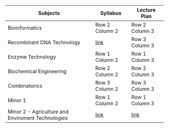 
|  Subjects | Syllabus  | Lecture Plan | 
| ------- | ------------- | -------------- | 
| Bioinformatics | Row 2 Column 2 | Row 2 Column 3 |
| Recombinant DNA Technology | [link](https://docs.google.com/document/d/1NL-r3Hv8cS0XNphtPGSUsKWQi2l3Y4ZE6cWnSNmpLQQ/edit) | Row 3 Column 3 |
| Enzyme Technology | Row 1 Column 2 | Row 1 Column 3 |
| Biochemical Engineering | Row 2 Column 2 | Row 2 Column 3 |
| Combinatorics| Row 3 Column 2 | Row 3 Column 3 |
| Minor 1 | Row 1 Column 2 | Row 1 Column 3 |
| Minor 2 - Agriculture and Enviroment Technologies | [link](https://docs.google.com/document/d/1gGT5jBar7wLapP5iy7yFRGjwSSdrvc94UQ3y9Opx8CQ/edit) | [link](https://docs.google.com/document/d/1C2E-Bw-JhVomHWkXU1aV-XSI1GBlyN_zHCgeQuI9nf0/edit)|


